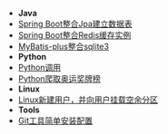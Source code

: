 * **Java**
* [Spring Boot整合Jpa建立数据表](contents/SpringBoot整合Jpa建立数据表.md)
 * [Spring Boot整合Redis缓存实例](contents/SpringBoot整合Redis缓存实例.md)
 * [MyBatis-plus整合sqlite3](contents/MyBatis-plus整合sqlite3.md)
* **Python**
 * [Python调用](contents/Python调用.md)
 * [Python爬取奥运奖牌榜](contents/Python爬取奥运奖牌榜.md)
 * **Linux**
 * [Linux新建用户，并向用户挂载空余分区](contents/Linux新建用户，并向用户挂载空余分区.md)
* **Tools**
 * [Git工具简单安装配置](contents/Git工具简单安装配置.md)

